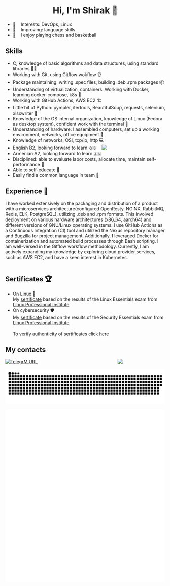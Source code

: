 <h1 align="center">Hi, I'm Shirak 👋 
<a [my CV](https://github.com/Elshirak/Elshirak/blob/38ec35e1d1b555099f8c89a3d9410c73609caee1/CV%20DevOps%20Elbakyan.pdf)> 
</h1>


 - 🌱 &nbsp;&nbsp; Interests: DevOps, Linux
 - 🔎 &nbsp;&nbsp; Improving: language skills
 - :sparkling_heart: &nbsp;&nbsp; I enjoy playing chess and basketball

## Skills
- С, knowledge of basic algorithms and data structures, using standard libraries :student:
- Working with Git, using Gitflow wokflow :ok_hand:
- Package maintaining: writing .spec files, building .deb .rpm packages :package:
- Understanding of virtualization, containers. Working with Docker, learning docker-compose, k8s :whale2:
- Working with GitHub Actions, AWS EC2 :building_construction:
- Little bit of Python: pympler, itertools, BeautifulSoup, requests, selenium, xlsxwriter :ninja:
- Knowledge of the OS internal organization, knowledge of Linux (Fedora as desktop system), confident work with the terminal :penguin:
- Understanding of hardware: I assembled computers, set up a working environment, networks, office equipment :electric_plug:
- Knowledge of networks, OSI, tcp/ip, http :computer:  <a> <img align='right' src='https://user-images.githubusercontent.com/5713670/87202985-820dcb80-c2b6-11ea-9f56-7ec461c497c3.gif' width='200'> </a>
- English B2, looking forward to learn :gb:
- Armenian A2, looking forward to learn :armenia: 
- Disciplined: able to evaluate labor costs, allocate time, maintain self-performance :beginner:
- Able to self-educate :checkered_flag:
- Easily find a common language in team :busts_in_silhouette:


## Experience :stars:
  I have worked extensively on the packaging and distribution of a product with a microservices architecture(configured OpenResty, NGINX, RabbitMQ, Redis, ELK, PostgreSQL), utilizing .deb and .rpm formats. This involved deployment on various hardware architectures (x86_64, aarch64) and different versions of GNU/Linux operating systems. I use GitHub Actions as a Continuous Integration (CI) tool and utilized the Nexus repository manager and Bugzilla for project management. Additionally, I leveraged Docker for containerization and automated build processes through Bash scripting. I am well-versed in the Gitflow workflow methodology. Currently, I am actively expanding my knowledge by exploring cloud provider services, such as AWS EC2, and have a keen interest in Kubernetes. <br> <br>
   


 ## Sertificates :trophy:
 - On Linux :penguin: <br>
My [sertificate](https://github.com/Elshirak/Elshirak/blob/2693b3c0f5f966afda46dd51bdf6c9fc16251622/LPI%20Linux%20Essentials%20certificate.pdf) based on the results of the Linux Essentials exam from [Linux Professional Institute](https://www.lpi.org/)
- On cybersecurity :shield: <br>
My [sertificate](https://github.com/Elshirak/Elshirak/blob/2693b3c0f5f966afda46dd51bdf6c9fc16251622/LPI%20Security%20Essentials%20certificate.pdf) based on the results of the Security Essentials exam from [Linux Professional Institute](https://www.lpi.org/) <br> <br>
To verify authenticity of sertificates click [here](https://cs.lpi.org/caf/Xamman/certification/verify/LPI000578721/3jakp6krja)
 
## My contacts
[//]: <> (<a href="https://www.linkedin.com/in/elshirak/"> <img alt="LinkedI URL" src="https://img.shields.io/twitter/url?color=blue&label=Me%20on%20LinkedIn&logo=LinkedIn&style=social&url=https%3A%2F%2Fwww.linkedin.com%2Fin%2Felshirak%2F" width="180"> </a>)
<a href="https://t.me/elshirak"> <img alt="TelegrM URL" src="https://img.shields.io/twitter/url?label=Me%20on%20Telegram&logo=Telegram&style=social&url=https%3A%2F%2Ft.me%2Felshirak" width="180">
<img align="right" src="https://komarev.com/ghpvc/?username=Elshirak" width="150"></a>

![github contribution grid snake animation](https://raw.githubusercontent.com/elshirak/elshirak/output/github-contribution-grid-snake.svg)


<img align="right" src="/github-metrics.svg" alt="Metrics" width="650">
